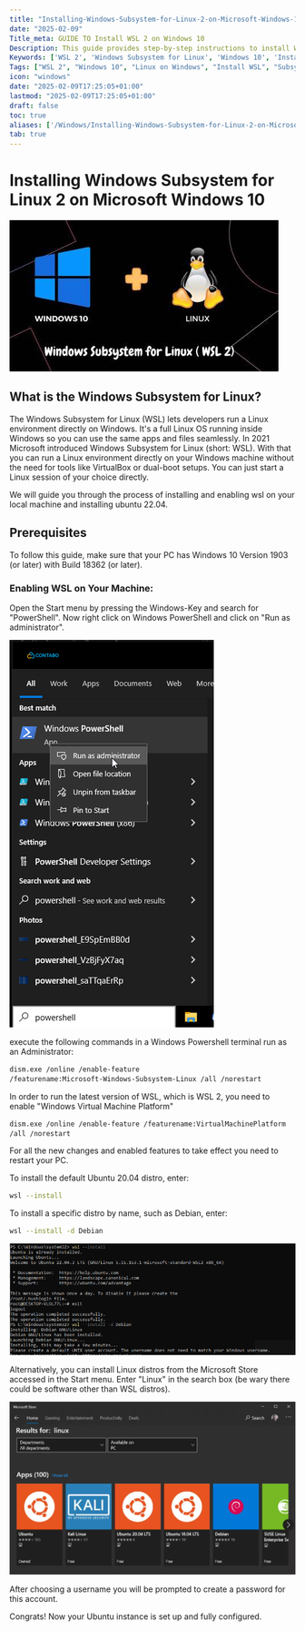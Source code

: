 ```yaml
---
title: "Installing-Windows-Subsystem-for-Linux-2-on-Microsoft-Windows-10"
date: "2025-02-09"
Title_meta: GUIDE TO Install WSL 2 on Windows 10
Description: This guide provides step-by-step instructions to install Windows Subsystem for Linux 2 (WSL 2) on Microsoft Windows 10. Learn how to enable WSL, install a Linux distribution, configure settings, and start using Linux on your Windows system.
Keywords: ['WSL 2', 'Windows Subsystem for Linux', 'Windows 10', 'Install WSL', 'Linux on Windows', 'WSL Installation']
Tags: ["WSL 2", "Windows 10", "Linux on Windows", "Install WSL", "Subsystem for Linux", "Microsoft Windows"]
icon: "windows"
date: "2025-02-09T17:25:05+01:00"
lastmod: "2025-02-09T17:25:05+01:00" 
draft: false
toc: true
aliases: ['/Windows/Installing-Windows-Subsystem-for-Linux-2-on-Microsoft-Windows-10']
tab: true
---
```


# **Installing Windows Subsystem for Linux 2 on Microsoft Windows 10**

![](./images/image2.png)

## **What is the Windows Subsystem for Linux?**

The Windows Subsystem for Linux (WSL) lets developers run a Linux
environment directly on Windows. It's a full Linux OS running inside
Windows so you can use the same apps and files seamlessly. In 2021
Microsoft introduced Windows Subsystem for Linux (short: WSL). With that
you can run a Linux environment directly on your Windows machine without
the need for tools like VirtualBox or dual-boot setups. You can just
start a Linux session of your choice directly.

We will guide you through the process of installing and enabling wsl on
your local machine and installing ubuntu 22.04.

## **Prerequisites**

To follow this guide, make sure that your PC has Windows 10 Version 1903
(or later) with Build 18362 (or later).

### **Enabling WSL on Your Machine:**

Open the Start menu by pressing the Windows-Key and search for
"PowerShell". Now right click on Windows PowerShell and click on "Run as
administrator".

![](./images/image3.png)

execute the following commands in a Windows Powershell terminal run as
an Administrator:
```bash
dism.exe /online /enable-feature
/featurename:Microsoft-Windows-Subsystem-Linux /all /norestart
```

In order to run the latest version of WSL, which is WSL 2, you need to
enable "Windows Virtual Machine Platform"
```bash
dism.exe /online /enable-feature /featurename:VirtualMachinePlatform
/all /norestart
```

For all the new changes and enabled features to take effect you need to
restart your PC.

To install the default Ubuntu 20.04 distro, enter:
```bash
wsl --install
```
To install a specific distro by name, such as Debian, enter:
```bash
wsl --install -d Debian
```
![](./images/image1.png)

Alternatively, you can install Linux distros from the Microsoft Store
accessed in the Start menu. Enter "Linux" in the search box (be wary
there could be software other than WSL distros).

![](./images/image4.png)

After choosing a username you will be prompted to create a password for
this account.

Congrats! Now your Ubuntu instance is set up and fully configured.
